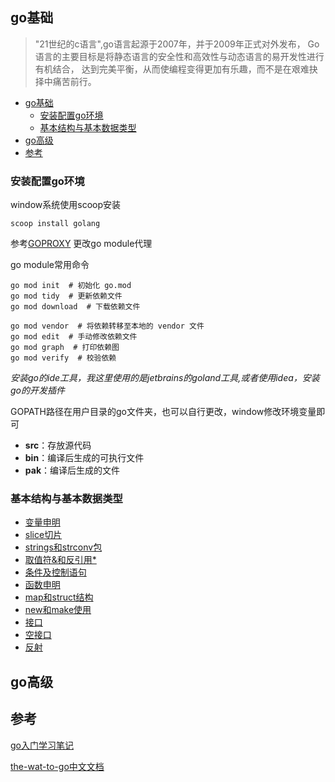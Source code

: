 
## go基础
> "21世纪的c语言",go语言起源于2007年，并于2009年正式对外发布，
> Go 语言的主要目标是将静态语言的安全性和高效性与动态语言的易开发性进行有机结合，
> 达到完美平衡，从而使编程变得更加有乐趣，而不是在艰难抉择中痛苦前行。

<!-- START doctoc generated TOC please keep comment here to allow auto update -->
<!-- DON'T EDIT THIS SECTION, INSTEAD RE-RUN doctoc TO UPDATE -->


- [go基础](#go%E5%9F%BA%E7%A1%80)
    - [安装配置go环境](#%E5%AE%89%E8%A3%85%E9%85%8D%E7%BD%AEgo%E7%8E%AF%E5%A2%83)
    - [基本结构与基本数据类型](#%E5%9F%BA%E6%9C%AC%E7%BB%93%E6%9E%84%E4%B8%8E%E5%9F%BA%E6%9C%AC%E6%95%B0%E6%8D%AE%E7%B1%BB%E5%9E%8B)
- [go高级](#go%E9%AB%98%E7%BA%A7)
- [参考](#%E5%8F%82%E8%80%83)

<!-- END doctoc generated TOC please keep comment here to allow auto update -->


### 安装配置go环境

window系统使用scoop安装

```shell
scoop install golang
```

参考[GOPROXY](https://goproxy.io/zh/) 更改go module代理

go module常用命令

~~~shell
go mod init  # 初始化 go.mod
go mod tidy  # 更新依赖文件
go mod download  # 下载依赖文件

go mod vendor  # 将依赖转移至本地的 vendor 文件
go mod edit  # 手动修改依赖文件
go mod graph  # 打印依赖图
go mod verify  # 校验依赖
~~~

_安装go的ide工具，我这里使用的是jetbrains的goland工具,或者使用idea，安装go的开发插件_

GOPATH路径在用户目录的go文件夹，也可以自行更改，window修改环境变量即可

- **src**：存放源代码
- **bin**：编译后生成的可执行文件
- **pak**：编译后生成的文件

### 基本结构与基本数据类型

- [变量申明](base/Demo02.go)
- [slice切片](base/Demo03.go)
- [strings和strconv包](base/Demo04.go)
- [取值符&和反引用*](base/Demo05.go)
- [条件及控制语句](base/Demo06.go)
- [函数申明](base/Demo07.go)
- [map和struct结构](base/Demo08.go)
- [new和make使用](base/Demo09.go)
- [接口](base/Demo10.go)
- [空接口](base/Demo11.go)
- [反射](base/Demo12.go)

## go高级

## 参考

[go入门学习笔记](https://github.com/xinliangnote/Go)

[the-wat-to-go中文文档](https://github.com/unknwon/the-way-to-go_ZH_CN/blob/master/eBook/directory.md)